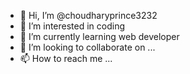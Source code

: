 - 👋 Hi, I’m @choudharyprince3232
- 👀 I’m interested in coding
- 🌱 I’m currently learning web developer
- 💞️ I’m looking to collaborate on ...
- 📫 How to reach me ...

<!---
choudharyprince3232/choudharyprince3232 is a ✨ special ✨ repository because its `README.md` (this file) appears on your GitHub profile.
You can click the Preview link to take a look at your changes.
--->
